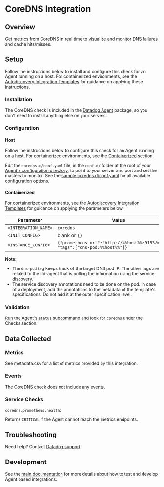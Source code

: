 # CoreDNS Integration

## Overview
Get metrics from CoreDNS in real time to visualize and monitor DNS failures and cache hits/misses.

## Setup

Follow the instructions below to install and configure this check for an Agent running on a host. For containerized environments, see the [Autodiscovery Integration Templates][7] for guidance on applying these instructions.

### Installation

The CoreDNS check is included in the [Datadog Agent][1] package, so you don't need to install anything else on your servers.

### Configuration

#### Host

Follow the instructions below to configure this check for an Agent running on a host. For containerized environments, see the [Containerized](#containerized) section.

Edit the `coredns.d/conf.yaml` file, in the `conf.d/` folder at the root of your [Agent's configuration directory][2], to point to your server and port and set the masters to monitor. See the [sample coredns.d/conf.yaml][3] for all available configuration options.

#### Containerized 

For containerized environments, see the [Autodiscovery Integration Templates][7] for guidance on applying the parameters below.

| Parameter            | Value                                                                                             |
|----------------------|---------------------------------------------------------------------------------------------------|
| `<INTEGRATION_NAME>` | `coredns`                                                                                        |
| `<INIT_CONFIG>`      | blank or `{}`                                                                                     |
| `<INSTANCE_CONFIG>`  | `{"prometheus_url":"http://%%host%%:9153/metrics", "tags":["dns-pod:%%host%%"]}` |


**Note:**

 * The `dns-pod` tag keeps track of the target DNS pod IP. The other tags are related to the dd-agent that is polling the information using the service discovery.
 * The service discovery annotations need to be done on the pod. In case of a deployment, add the annotations to the metadata of the template's specifications. Do not add it at the outer specification level.


### Validation

[Run the Agent's `status` subcommand][4] and look for `coredns` under the Checks section.

## Data Collected

### Metrics

See [metadata.csv][5] for a list of metrics provided by this integration.

### Events

The CoreDNS check does not include any events.

### Service Checks

`coredns.prometheus.health`:

Returns `CRITICAL` if the Agent cannot reach the metrics endpoints.

## Troubleshooting

Need help? Contact [Datadog support][6].

## Development

See the [main documentation][2]
for more details about how to test and develop Agent based integrations.

[1]: https://app.datadoghq.com/account/settings#agent
[2]: https://docs.datadoghq.com/developers
[3]: https://github.com/DataDog/integrations-core/blob/master/coredns/datadog_checks/coredns/data/conf.yaml.example
[4]: https://docs.datadoghq.com/agent/guide/agent-commands/?tab=agentv6#start-stop-and-restart-the-agent
[5]: https://github.com/DataDog/integrations-core/blob/master/coredns/metadata.csv
[6]: http://docs.datadoghq.com/help
[7]: https://docs.datadoghq.com/agent/autodiscovery/integrations
